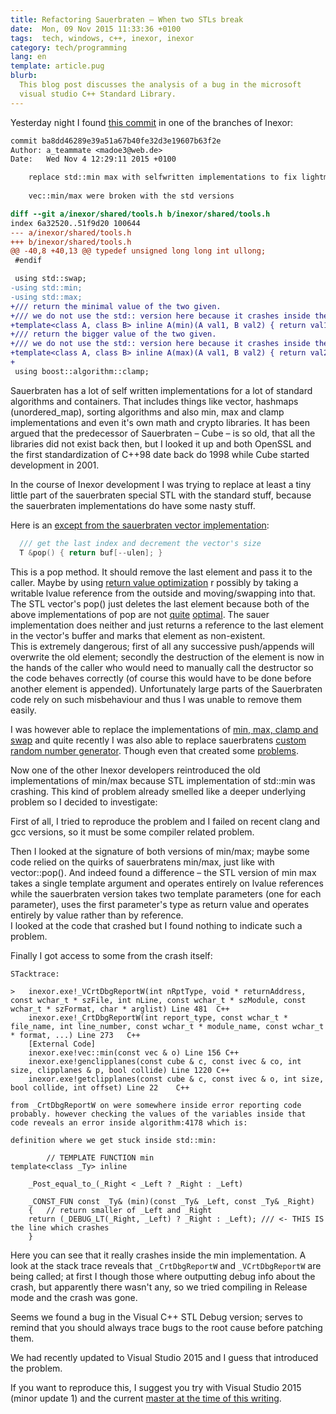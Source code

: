 ```yaml
---
title: Refactoring Sauerbraten – When two STLs break
date:  Mon, 09 Nov 2015 11:33:36 +0100
tags:  tech, windows, c++, inexor, inexor
category: tech/programming
lang: en
template: article.pug
blurb:
  This blog post discusses the analysis of a bug in the microsoft
  visual studio C++ Standard Library.
---
```


Yesterday night I found [this commit](https://github.com/inexor-game/code/commit/ba8dd46289e39a51a67b40fe32d3e19607b63f2e) in one of the branches
of Inexor:

```diff
commit ba8dd46289e39a51a67b40fe32d3e19607b63f2e
Author: a_teammate <madoe3@web.de>
Date:   Wed Nov 4 12:29:11 2015 +0100

    replace std::min max with selfwritten implementations to fix lightmapping
    
    vec::min/max were broken with the std versions

diff --git a/inexor/shared/tools.h b/inexor/shared/tools.h
index 6a32520..51f9d20 100644
--- a/inexor/shared/tools.h
+++ b/inexor/shared/tools.h
@@ -40,8 +40,13 @@ typedef unsigned long long int ullong;
 #endif

 using std::swap;
-using std::min;
-using std::max;
+/// return the minimal value of the two given.
+/// we do not use the std:: version here because it crashes inside the vec-implementation.
+template<class A, class B> inline A(min)(A val1, B val2) { return val1 > val2 ? val2 : val1; }
+/// return the bigger value of the two given.
+/// we do not use the std:: version here because it crashes inside the vec-implementation.
+template<class A, class B> inline A(max)(A val1, B val2) { return val2 > val1 ? val2 : val1; }
+
 using boost::algorithm::clamp;
```

Sauerbraten has a lot of self written implementations for
a lot of standard algorithms and containers. That includes
things like vector, hashmaps (unordered_map), sorting
algorithms and also min, max and clamp implementations and
even it's own math and crypto libraries.
It has been argued that the predecessor of Sauerbraten – Cube
– is so old, that all the libraries did not exist back then,
but I looked it up and both OpenSSL and the first
standardization of C++98 date back do 1998 while Cube
started development in 2001.

In the course of Inexor development I was trying to replace
at least a tiny little part of the sauerbraten special STL
with the standard stuff, because the sauerbraten
implementations do have some nasty stuff.

Here is an [except from the sauerbraten vector implementation](https://github.com/inexor-game/code/blob/master/inexor/shared/tools.h#L739):

```c++
  /// get the last index and decrement the vector's size
  T &pop() { return buf[--ulen]; }
```

This is a pop method. It should remove the last element and
pass it to the caller. Maybe by using [return value optimization](https://en.wikipedia.org/wiki/Return_value_optimization)
r possibly by taking a writable lvalue reference from the outside and moving/swapping into that.
The STL vector's pop() just deletes the last element because
both of the above implementations of pop are not [quite](https://stackoverflow.com/questions/12206242/store-results-of-stdstack-pop-method-into-a-variable)
[optimal]( https://stackoverflow.com/questions/25035691/why-stdqueuepop-doesnt-returns-value ).
The sauer implementation does neither and just returns
a reference to the last element in the vector's buffer and
marks that element as non-existent.   
This is extremely dangerous; first of all any successive
push/appends will overwrite the old element; secondly the
destruction of the element is now in the hands of the caller
who would need to manually call the destructor so the code
behaves correctly (of course this would have to be done
before another element is appended). Unfortunately large
parts of the Sauerbraten code rely on such misbehaviour and
thus I was unable to remove them easily.

I was however able to replace the implementations of
[min, max, clamp and swap](https://github.com/inexor-game/code/commit/8efb9efd1c1bb0ccd9e47e07c0c698b609135be0)
and quite recently I was also able to replace sauerbratens
[custom](https://github.com/inexor-game/code/commit/6a1e4d686a3a4d7c21828a97712486101038f4f7)
[random number generator](https://github.com/inexor-game/code/commit/8b7dac4d71ef9b8fc7cbebe9da7ca40ba03546f8).
Though even that created some [problems](https://github.com/inexor-game/code/commit/a32ccaf578839a02193ea1af9e1ae5c904aa4a34).

Now one of the other Inexor developers reintroduced the old
implementations of min/max because STL implementation of std::min was crashing.
This kind of problem already smelled like a deeper
underlying problem so I decided to investigate:

First of all, I tried to reproduce the problem and I failed
on recent clang and gcc versions, so it must be some
compiler related problem.

Then I looked at the signature of both versions of min/max;
maybe some code relied on the quirks of sauerbratens
min/max, just like with vector::pop().
And indeed found a difference – the STL version of min max
takes a single template argument and operates entirely on
lvalue references while the sauerbraten version takes two
template parameters (one for each parameter), uses the
first parameter's type as return value and operates entirely
by value rather than by reference.   
I looked at the code that crashed but I found nothing to
indicate such a problem.

Finally I got access to some from the
crash itself:

```
STacktrace:

>	inexor.exe!_VCrtDbgReportW(int nRptType, void * returnAddress, const wchar_t * szFile, int nLine, const wchar_t * szModule, const wchar_t * szFormat, char * arglist) Line 481	C++
 	inexor.exe!_CrtDbgReportW(int report_type, const wchar_t * file_name, int line_number, const wchar_t * module_name, const wchar_t * format, ...) Line 273	C++
 	[External Code]	
 	inexor.exe!vec::min(const vec & o) Line 156	C++
 	inexor.exe!genclipplanes(const cube & c, const ivec & co, int size, clipplanes & p, bool collide) Line 1220	C++
 	inexor.exe!getclipplanes(const cube & c, const ivec & o, int size, bool collide, int offset) Line 22	C++

from _CrtDbgReportW on were somewhere inside error reporting code probably. however checking the values of the variables inside that code reveals an error inside algorithm:4178 which is:

definition where we get stuck inside std::min:

		// TEMPLATE FUNCTION min
template<class _Ty> inline

	_Post_equal_to_(_Right < _Left ? _Right : _Left)

	_CONST_FUN const _Ty& (min)(const _Ty& _Left, const _Ty& _Right)
	{	// return smaller of _Left and _Right
	return (_DEBUG_LT(_Right, _Left) ? _Right : _Left); /// <- THIS IS the line which crashes
	}
```

Here you can see that it really crashes inside the min
implementation. A look at the stack trace reveals that
`_CrtDbgReportW` and `_VCrtDbgReportW` are being called; at
first I though those where outputting debug info about the
crash, but apparently there wasn't any, so we tried
compiling in Release mode and the crash was gone.

Seems we found a bug in the Visual C++ STL Debug version;
serves to remind that you should always trace bugs to the
root cause before patching them.

We had recently updated to Visual Studio 2015 and I guess
that introduced the problem.

If you want to reproduce this, I suggest you try with Visual
Studio 2015 (minor update 1) and the current [master at the time of this writing](https://github.com/inexor-game/code/tree/dad67eec5cf68a7ea57821ef47af183126ecfc01).
